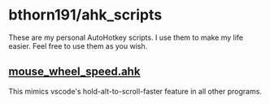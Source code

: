 # bthorn191/ahk_scripts
These are my personal AutoHotkey scripts. I use them to make my life easier. Feel free to use them as you wish.

## [mouse_wheel_speed.ahk](mouse_wheel_speed.ahk)
This mimics vscode's hold-alt-to-scroll-faster feature in all other programs.
